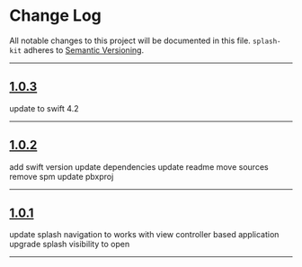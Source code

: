 # Change Log

All notable changes to this project will be documented in this file.
`splash-kit` adheres to [Semantic Versioning](http://semver.org/).

---

## [1.0.3](https://github.com/Digipolitan/splash-kit/releases/tag/v1.0.3)

update to swift 4.2

---

## [1.0.2](https://github.com/Digipolitan/splash-kit/releases/tag/v1.0.2)

add swift version
update dependencies
update readme
move sources
remove spm
update pbxproj

---

## [1.0.1](https://github.com/Digipolitan/splash-kit/releases/tag/v1.0.1)

update splash navigation to works with view controller based application
upgrade splash visibility to open

---
